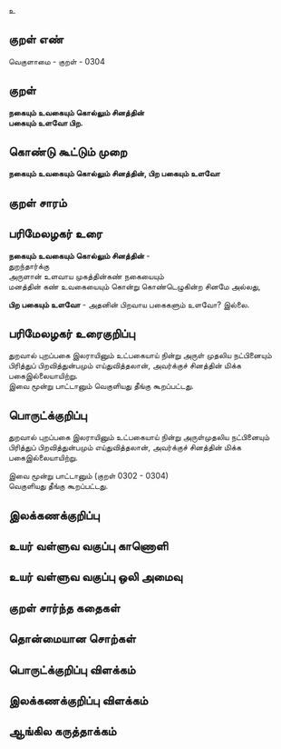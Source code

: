 உ

## குறள் எண் 

வெகுளாமை - குறள் - 0304  

## குறள் 

**நகையும் உவகையும் கொல்லும் சினத்தின்  
பகையும் உளவோ பிற.**

## கொண்டு கூட்டும் முறை

**நகையும் உவகையும் கொல்லும் சினத்தின், பிற பகையும் உளவோ**  

## குறள் சாரம் 


## பரிமேலழகர் உரை

**நகையும் உவகையும் கொல்லும் சினத்தின்** -   
துறந்தார்க்கு   
அருளான் உளவாய முகத்தின்கண் நகையையும்   
மனத்தின் கண் உவகையையும் கொன்று கொண்டெழுகின்ற சினமே அல்லது,  

**பிற பகையும் உளவோ** - அதனின் பிறவாய பகைகளும் உளவோ? இல்லை. 

## பரிமேலழகர் உரைகுறிப்பு   

துறவால் புறப்பகை இலராயினும் உட்பகையாய் நின்று அருள் முதலிய நட்பினையும் பிரித்துப் பிறவித்துன்பமும் எய்துவித்தலான், அவர்க்குச் சினத்தின் மிக்க பகைஇல்லையாயிற்று.   
இவை மூன்று பாட்டானும் வெகுளியது தீங்கு கூறப்பட்டது.    

## பொருட்க்குறிப்பு 

துறவால் புறப்பகை இலராயினும் உட்பகையாய் நின்று அருள்முதலிய நட்பினையும் பிரித்துப் பிறவித்துன்பமும் எய்துவித்தலான், அவர்க்குச் சினத்தின் மிக்க பகைஇல்லையாயிற்று.  

இவை மூன்று பாட்டானும் (குறள் 0302 - 0304)  
வெகுளியது தீங்கு கூறப்பட்டது.     

## இலக்கணக்குறிப்பு  


## உயர் வள்ளுவ வகுப்பு காணொளி


## உயர் வள்ளுவ வகுப்பு ஒலி அமைவு 

 
## குறள் சார்ந்த கதைகள் 


## தொன்மையான சொற்கள்


## பொருட்க்குறிப்பு விளக்கம்


## இலக்கணக்குறிப்பு விளக்கம்


## ஆங்கில கருத்தாக்கம் 


